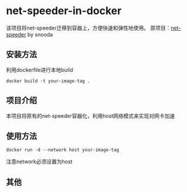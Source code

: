 # net-speeder-in-docker
该项目将net-speeder迁移到容器上，方便快速和弹性地使用。
原项目：[net-speeder](https://github.com/snooda/net-speeder)  by snooda

## 安装方法

利用dockerfile进行本地build
```
docker build -t your-image-tag .
```

## 项目介绍
本项目将原有的net-speeder容器化，利用host网络模式来实现对网卡加速
## 使用方法
```
docker run -d --network host your-image-tag
```
注意network必须设置为host
## 其他